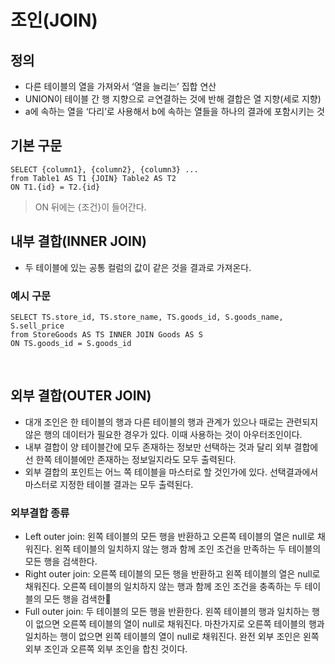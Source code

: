 # 조인(JOIN)
## 정의
- 다른 테이블의 열을 가져와서 ‘열을 늘리는’ 집합 연산
- UNION이 테이블 간 행 지향으로 ㄹ연결하는 것에 반해 결합은 열 지향(세로 지향)
- a에 속하는 열을 ‘다리’로 사용해서 b에 속하는 열들을 하나의 결과에 포함시키는 것

## 기본 구문
```
SELECT {column1}, {column2}, {column3} ...
from Table1 AS T1 {JOIN} Table2 AS T2
ON T1.{id} = T2.{id}
```
> ON 뒤에는 {조건}이 들어간다.
 
 
## 내부 결합(INNER JOIN)
- 두 테이블에 있는 공통 컬럼의 값이 같은 것을 결과로 가져온다.
### 예시 구문
```
SELECT TS.store_id, TS.store_name, TS.goods_id, S.goods_name, S.sell_price
from StoreGoods AS TS INNER JOIN Goods AS S
ON TS.goods_id = S.goods_id
```

 
## 외부 결합(OUTER JOIN)
- 대개 조인은 한 테이블의 행과 다른 테이블의 행과 관계가 있으나 때로는 관련되지 않은 행의 데이터가 필요한 경우가 있다. 이때 사용하는 것이 아우터조인이다.
- 내부 결합이 양 테이블간에 모두 존재하는 정보만 선택하는 것과 달리 외부 결합에선 한쪽 테이블에만 존재하는 정보일지라도 모두 출력된다.
- 외부 결합의 포인트는 어느 쪽 테이블을 마스터로 할 것인가에 있다. 선택결과에서 마스터로 지정한 테이블 결과는 모두 출력된다.

### 외부결합 종류
- Left outer join: 왼쪽 테이블의 모든 행을 반환하고 오른쪽 테이블의 열은 null로 채워진다. 왼쪽 테이블의 일치하지 않는 행과 함께 조인 조건을 만족하는 두 테이블의 모든 행을 검색한다.
- Right outer join: 오른쪽 테이블의 모든 행을 반환하고 왼쪽 테이블의 열은 null로 채워진다. 오른쪽 테이블의 일치하지 않는 행과 함께 조인 조건을 충족하는 두 테이블의 모든 행을 검색한
- Full outer join: 두 테이블의 모든 행을 반환한다. 왼쪽 테이블의 행과 일치하는 행이 없으면 오른쪽 테이블의 열이 null로 채워진다. 마찬가지로 오른쪽 테이블의 행과 일치하는 행이 없으면 왼쪽 테이블의 열이 null로 채워진다. 완전 외부 조인은 왼쪽 외부 조인과 오른쪽 외부 조인을 합친 것이다.
